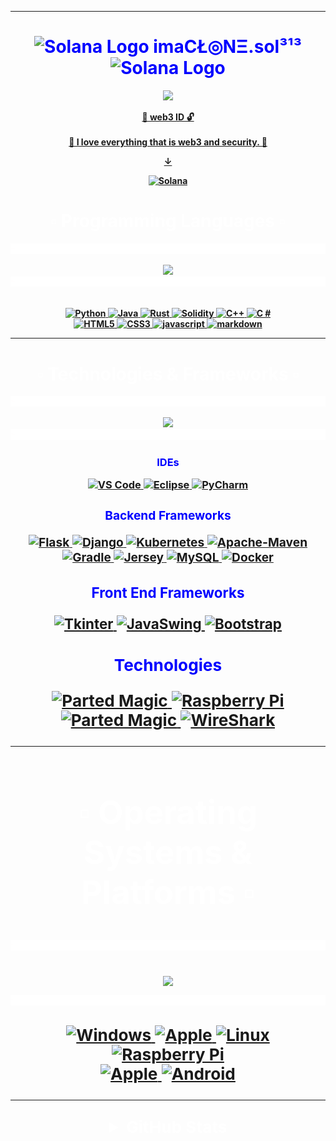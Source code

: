 <!--
****************************************************************************************
Title: README.md                 *******************************************************
Developed by: imaCŁ◎NΞ.sol³¹³    *******************************************************
Last Updated: Dec 14th 2023      *******************************************************
Version: 2.6                     *******************************************************
****************************************************************************************
-->

<!DOCTYPE html>
<html lang="en">
  <head>
    <meta charset="UTF-8">
    <meta name="viewport" content="width=device-width, initial-scale=1.0">
  </head>
  <body>
    <hr>
    <h1 align="center" style="color: blue;">
    <img src="https://github.com/solana-labs/token-list/blob/main/assets/mainnet/Fbz6tgGFMgeDZdJeGdJ3iC19SjjY8hQPDh51ymXZWYzZ/solana-logo.png" width="30" alt="Solana Logo">
    <strong>  imaCŁ◎NΞ.sol³¹³ </strong>
    <img src="https://github.com/solana-labs/token-list/blob/main/assets/mainnet/Fbz6tgGFMgeDZdJeGdJ3iC19SjjY8hQPDh51ymXZWYzZ/solana-logo.png" width="30" alt="Solana Logo">
    <br>
    </h1>
<!--     <h1 align="center" style="color: blue;">
    <img src="https://github.com/solana-labs/token-list/blob/main/assets/mainnet/Fbz6tgGFMgeDZdJeGdJ3iC19SjjY8hQPDh51ymXZWYzZ/solana-logo.png" width="30" alt="Solana Logo">
    <strong>  imaCŁ◎NΞ.sol³¹³ </strong>
    <img src="https://github.com/solana-labs/token-list/blob/main/assets/mainnet/Fbz6tgGFMgeDZdJeGdJ3iC19SjjY8hQPDh51ymXZWYzZ/solana-logo.png" width="30" alt="Solana Logo">
    <br>
    </h1> -->
<!--     <h1 align="center" style="color: blue;"><code>◎</code><strong> imaCŁ◎NΞ.sol³¹³ </strong><code>◎</code><br></h1> -->
<!--     <h2 align="center" style="color: blue;">I am -->
    <p align="center">
  <a href="https://imaclone-sol.com"><img src="https://readme-typing-svg.demolab.com/?lines=Programmer.;Data%20Analyst.;Machine%20Learning..;Cryptography..;Hardening%20Security..%20&font=Fira%20Code&center=true&width=440&height=45&color=00FFA3&vCenter=true&size=30&pause=33"></h2>
<!-- ;Passionate%20blue%20teamer.;Versatile%20specialist. -->
<!-- </p>
    <p align="center"> -->
<!--     <br>
    <p align="center">Unfortunately, due to a series of cyber attacks I have removed the source code to most of my work. <br>If you want to view or work on a project that I made, feel free to reach out for directions on how to open the project files.</p>
    <hr> -->
    <p align="center">
<!--       <br> -->
      <b>🔐 web3 ID 🔓 <br>
      <br>📘 I love everything that is web3 and security. 📘
    </p>
    <div align="center">
      <p>&darr;</p>
      <p align="center">
        <a href="https://solana.com">
          <img alt="Solana" src="https://metaroids.com/wp-content/uploads/2022/08/Cets-on-Creck-Explained-A-Web3-Brand-for-Streets.webp?ezimgfmt=ngcb1/notWebP" />
<!--                     <img alt="Solana" src="https://i.imgur.com/IKyzQ6T.png" width="250" /> -->
        </a> 
      </p>
      <div>
        <!--     <a href="https://imaclone-sol.com/resume"><img src="https://img.shields.io/badge/Resume:_-imaclone-sol.me-blue?style=flat-square&logo=Raspberry%20Pi" alt="opsec junkie"></a> -->
<!--         <a href="https://imaclone-sol.com">
          <img src="https://img.shields.io/badge/Portfolio:_-imaclone-sol.com-blue?style=flat-square&logo=Raspberry%20Pi" alt="opsec junkie">
        </a>
        <a href="https://github.com/imaclone-sol/imaclone-sol/blob/main/list.md">
          <img src="http://img.shields.io/badge/Projects:_-Organized List-blue?style=flat-square&logo=xbox" alt="Repos">
        </a>
        <a href="https://imaclone-sol.com/Flappy-Bird">
          <img src="http://img.shields.io/badge/Sandbox:_-Flappy%20Bird-blue?style=flat-square&logo=Playstation" alt="Github">
        </a>
        <a href=mailto:ryan@rshatch.com>
          <img src="http://img.shields.io/badge/Email:_-Reach%20Out-blue?style=flat-square&logo=Messenger" alt="Github">
        </a>
        <a href="https://imaclone-sol.com">
        </a> -->
<!--     <hr> -->
    <!-- <h1></h1> -->
    <h1 align="center" style="color: white;">▫️ Programming Languages ▫️ </h1>
<!--     <p align="center">
    <picture>
      <div style="text-align">
        <div align="center">
          <source media="(prefers-color-scheme: dark)" srcset="https://github.com/imaclone-sol/imaclone-sol/blob/main/img/240304586-d48893bd-0757-481c-8d7e-ba3e163feae7.png9">
          <img alt=" " src="https://github.com/imaclone-sol/imaclone-sol/blob/main/img/240304586-d48893bd-0757-481c-8d7e-ba3e163feae7.png" style="width: 100%; height: 50%;">
        </div>
      </div>
    </picture> -->
      <!--   <h4 align="center">Programming:</h4><p align="center"> -->
      <!-- Back end Languages -->
        <img src="https://github.com/imaclone-sol/imaclone-sol/blob/main/img/212284100-561aa473-3905-4a80-b561-0d28506553ee.gif" style="width: 100%; height: 50%; animation: spin 300s linear infinite;">
        <!--         <style>
          @keyframes spin {
            0% {
              transform: rotate(0deg);
            }
            100% {
              transform: rotate(360deg);
            }
          }
        </style> -->
<!-- https://user-images.githubusercontent.com/73097560/115834477-dbab4500-a447-11eb-908a-139a6edaec5c.gif -->
        <!--        <h1></h1> -->
        <br>
      </div>
    </div>
    <p align="center">
    <picture>
      <div style="text-align">
        <div align="center">
          <source media="(prefers-color-scheme: dark)" srcset="https://pbs.twimg.com/profile_banners/1561982062139441152/1679688770/1500x500">
          <img alt=" " src="https://pbs.twimg.com/profile_banners/1561982062139441152/1679688770/1500x500" style="width: 100%; height: 50%;">
        </div>
      </div>
    </picture>
<!--     <picture>
      <div style="text-align">
        <div align="center">
          <source media="(prefers-color-scheme: dark)" srcset="https://github.com/imaclone-sol/imaclone-sol/assets/153891286/05ea06fa-f8e2-48b4-8bf0-72b04aacf389">
          <img alt=" " src="https://github.com/imaclone-sol/imaclone-sol/assets/153891286/05ea06fa-f8e2-48b4-8bf0-72b04aacf389" style="width: 75%; height: 50%;">
        </div>
      </div>
    </picture> -->
    <img src="https://github.com/imaclone-sol/imaclone-sol/blob/main/img/212284100-561aa473-3905-4a80-b561-0d28506553ee.gif" style="width: 100%; height: 50%; animation: spin 300s linear infinite;">
      <p align="center"><br>
      <a href="https://github.com/imaclone-sol">
        <img src="https://img.shields.io/badge/python-black?style=for-the-badge&logo=python&logoColor=blue" alt="Python">
      </a>
      <a href="https://github.com/imaclone-sol">
        <img src="https://img.shields.io/badge/java-black?style=for-the-badge&logo=openjdk&logoColor=blue" alt="Java">
      </a>
      <a href="https://github.com/imaclone-sol">
        <img src="https://img.shields.io/badge/Rust-black?style=for-the-badge&logo=rust&logoColor=blue" alt="Rust">
      </a>
      <a href="https://github.com/imaclone-sol">
        <img src="https://img.shields.io/badge/Solidity-black?style=for-the-badge&logo=solidity&logoColor=blue" alt="Solidity">
      </a>
      <a href="https://github.com/imaclone-sol">
        <img src="https://img.shields.io/badge/c++-black?style=for-the-badge&logo=cplusplus&logoColor=blue" alt="C++">
      </a>
      <a href="https://github.com/imaclone-sol">
        <img src="https://img.shields.io/badge/c%23-%23000000.svg?style=for-the-badge&logo=cplusplus&logoColor=blue" alt="C #">
      </a>
      <br>
      <!--     <h4 align="center">Web Development:</h4><p align="center"> -->
      <!-- Front End Languages -->
      <a href="https://github.com/imaclone-sol">
        <img src="https://img.shields.io/badge/html-black?style=for-the-badge&logo=html5&logoColor=white" alt="HTML5">
      </a>
      <a href="https://github.com/imaclone-sol">
        <img src="https://img.shields.io/badge/css-black?style=for-the-badge&logo=css3&logoColor=white" alt="CSS3">
      </a>
      <a href="https://github.com/imaclone-sol">
        <img src="https://img.shields.io/badge/javascript-black?style=for-the-badge&logo=javascript&logoColor=white" alt="javascript">
      </a>
      <a href="https://github.com/imaclone-sol">
        <img src="https://img.shields.io/badge/markdown-%23000000.svg?style=for-the-badge&logo=markdown&logoColor=white" alt="markdown">
      </a>
      <!--   <a href="https://github.com/imaclone-sol"><img src="https://img.shields.io/badge/html-black?style=for-the-badge&logo=html" alt="HTML"></a><a href="https://github.com/imaclone-sol"><img src="https://img.shields.io/badge/css-black?style=for-the-badge&logo=css" alt="CSS"><a href="https://github.com/imaclone-sol">   -->
      <!--   <a href="https://github.com/imaclone-sol"><img src="https://img.shields.io/badge/sql-black?style=for-the-badge&logo=mysql" alt="SQL"> -->
      </a>
      <br>
      <hr>
      <!-- <br> -->
      <!-- <h1></h1> -->
    <h1 align="center" style="color: white;">▫️ Technologies & Frameworks ▫️ </h1>
      <img src="https://github.com/imaclone-sol/imaclone-sol/blob/main/img/212284100-561aa473-3905-4a80-b561-0d28506553ee.gif" style="width: 100%; height: 50%; animation: spin 300s linear infinite;">
        <!--         <style>
          @keyframes spin {
            0% {
              transform: rotate(0deg);
            }
            100% {
              transform: rotate(360deg);
            }
          }
        </style> -->
<!-- https://user-images.githubusercontent.com/73097560/115834477-dbab4500-a447-11eb-908a-139a6edaec5c.gif -->
        <!--        <h1></h1> -->
        <br>
      </div>
    </div>
    <p align="center">
    <picture>
      <div style="text-align">
        <div align="center">
          <source media="(prefers-color-scheme: dark)" srcset="https://pbs.twimg.com/profile_banners/1520163958816092161/1652380975/1500x500">
          <img alt=" " src="https://pbs.twimg.com/profile_banners/1520163958816092161/1652380975/1500x500" style="width: 100%; height: 50%;">
        </div>
      </div>
    </picture>
<!--     <picture>
      <div style="text-align">
        <div align="center">
          <source media="(prefers-color-scheme: dark)" srcset="https://github.com/imaclone-sol/imaclone-sol/assets/153891286/05ea06fa-f8e2-48b4-8bf0-72b04aacf389">
          <img alt=" " src="https://github.com/imaclone-sol/imaclone-sol/assets/153891286/05ea06fa-f8e2-48b4-8bf0-72b04aacf389" style="width: 75%; height: 50%;">
        </div>
      </div>
    </picture> -->
    <img src="https://github.com/imaclone-sol/imaclone-sol/blob/main/img/212284100-561aa473-3905-4a80-b561-0d28506553ee.gif" style="width: 100%; height: 50%; animation: spin 300s linear infinite;">
    <p align="center">
    <h3 align="center" style="color: blue;">IDEs <h /3>
        <p align="center">
          <a href="https://github.com/imaclone-sol">
            <img src="https://img.shields.io/badge/vscode-black?style=for-the-badge&logo=visual-studio-code&logoColor=blue" alt="VS Code">
          </a>
          </a>
          <a href="https://github.com/imaclone-sol">
            <img src="https://img.shields.io/badge/eclipse-black?style=for-the-badge&logo=eclipse&logoColor=blue" alt="Eclipse">
          </a>
          <a href="https://github.com/imaclone-sol">
            <img src="https://img.shields.io/badge/pycharm-black?style=for-the-badge&logo=pycharm&logoColor=blue" alt="PyCharm">
          </a>
        <h3 align="center" style="color: blue;">Backend Frameworks <h /3>
            <p align="center">
              <a href="https://github.com/imaclone-sol">
                <img src="https://img.shields.io/badge/flask-black?style=for-the-badge&logo=flask&logoColor=blue" alt="Flask">
              </a>
              </a>
              <a href="https://github.com/imaclone-sol">
                <img src="https://img.shields.io/badge/django-black?style=for-the-badge&logo=django&logoColor=blue" alt="Django">
              </a>
              </a>
              <a href="https://github.com/imaclone-sol">
                <img src="https://img.shields.io/badge/kubernetes-black?style=for-the-badge&logo=kubernetes&logoColor=blue" alt="Kubernetes">
              </a>
              </a>
              <a href="https://github.com/imaclone-sol">
                <img src="https://img.shields.io/badge/maven-black?style=for-the-badge&logo=apache-maven&logoColor=blue" alt="Apache-Maven">
              </a>
              </a>
              <br>
              <a href="https://github.com/imaclone-sol">
                <img src="https://img.shields.io/badge/Gradle-black?style=for-the-badge&logo=gradle&logoColor=white" alt="Gradle">
              </a>
              </a>
              <a href="https://github.com/imaclone-sol">
                <img src="https://img.shields.io/badge/JAX RS-black?style=for-the-badge&logo=apache&logoColor=white" alt="Jersey">
              </a>
              <a href="https://github.com/imaclone-sol">
                <img src="https://img.shields.io/badge/mysql-black?style=for-the-badge&logo=mysql&logoColor=white" alt="MySQL">
              </a>
              <!--     <a href="https://github.com/imaclone-sol"><img src="https://img.shields.io/badge/openmediavault-black?style=for-the-badge&logo=openmediavault" alt="OpenMediaVault"></a> -->
              <a href="https://github.com/imaclone-sol">
                <img src="https://img.shields.io/badge/docker-black?style=for-the-badge&logo=docker&logoColor=white" alt="Docker">
              </a>
            <h3 align="center" style="color: blue;">Front End Frameworks <h /3>
                <p align="center">
                  <a href="https://github.com/imaclone-sol">
                    <img src="https://img.shields.io/badge/Python Tkinter-black?style=for-the-badge&logo=Python&logoColor=blue" alt="Tkinter">
                  </a>
                  <a href="https://github.com/imaclone-sol">
                    <img src="https://img.shields.io/badge/Java Swing-black?style=for-the-badge&logo=openjdk&logoColor=blue" alt="JavaSwing">
                  </a>
                  <a href="https://github.com/imaclone-sol">
                    <img src="https://img.shields.io/badge/Bootstrap-black?style=for-the-badge&logo=bootstrap&logoColor=blue" alt="Bootstrap">
                  </a>
                <h3 align="center" style="color: blue;">Technologies <h /3>
                    <p align="center">
                      <a href="https://github.com/imaclone-sol">
                        <img src="https://img.shields.io/badge/LLMs & AI-black?style=for-the-badge&logo=OpenAI&logoColor=blue" alt="Parted Magic">
                      </a>
                      <a href="https://github.com/imaclone-sol">
                        <img src="https://img.shields.io/badge/raspberry pi-black?style=for-the-badge&logo=raspberry-pi&logoColor=blue" alt="Raspberry Pi">
                      </a>
                      <a href="https://github.com/imaclone-sol">
                        <img src="https://img.shields.io/badge/Parted Magic-black?style=for-the-badge&logo=Tor Browser&logoColor=blue" alt="Parted Magic">
                      </a>
                      <a href="https://github.com/imaclone-sol">
                        <img src="https://img.shields.io/badge/Wireshark-black?style=for-the-badge&logo=wireshark&logoColor=blue" alt="WireShark">
                      </a>
                      <!--           <a href="https://github.com/imaclone-sol"><img src="https://img.shields.io/badge/parted-magic-black?style=for-the-badge&logo=partedmagic" alt="Parted Magic"></a></p> -->
                      <br>
                      <hr>
                      <!-- <h1></h1> -->
                    <h1 align="center" style="color: white;">▫️ Operating Systems & Platforms ▫️ </h1>
                    <img src="https://github.com/imaclone-sol/imaclone-sol/blob/main/img/212284100-561aa473-3905-4a80-b561-0d28506553ee.gif" style="width: 100%; height: 50%; animation: spin 300s linear infinite;">
        <!--         <style>
          @keyframes spin {
            0% {
              transform: rotate(0deg);
            }
            100% {
              transform: rotate(360deg);
            }
          }
        </style> -->
<!-- https://user-images.githubusercontent.com/73097560/115834477-dbab4500-a447-11eb-908a-139a6edaec5c.gif -->
        <!--        <h1></h1> -->
        <br>
      </div>
    </div>
    <p align="center">
    <picture>
      <div style="text-align">
        <div align="center">
          <source media="(prefers-color-scheme: dark)" srcset="https://pbs.twimg.com/profile_banners/1505441994017067009/1683569099/1500x500">
          <img alt=" " src="https://pbs.twimg.com/profile_banners/1505441994017067009/1683569099/1500x500" style="width: 100%; height: 50%;">
        </div>
      </div>
    </picture>
<!--     <picture>
      <div style="text-align">
        <div align="center">
          <source media="(prefers-color-scheme: dark)" srcset="https://github.com/imaclone-sol/imaclone-sol/assets/153891286/05ea06fa-f8e2-48b4-8bf0-72b04aacf389">
          <img alt=" " src="https://github.com/imaclone-sol/imaclone-sol/assets/153891286/05ea06fa-f8e2-48b4-8bf0-72b04aacf389" style="width: 75%; height: 50%;">
        </div>
      </div>
    </picture> -->
    <img src="https://github.com/imaclone-sol/imaclone-sol/blob/main/img/212284100-561aa473-3905-4a80-b561-0d28506553ee.gif" style="width: 100%; height: 50%; animation: spin 300s linear infinite;">
                    <p align="center">
                      <a href="https://github.com/imaclone-sol">
                        <img src="https://img.shields.io/badge/Windows-black?style=for-the-badge&logo=Windows&logoColor=blue" alt="Windows">
                      </a>
                      <a href="https://github.com/imaclone-sol">
                        <img src="https://img.shields.io/badge/Mac-black?style=for-the-badge&logo=Apple&logoColor=blue" alt="Apple">
                      </a>
                      <a href="https://github.com/imaclone-sol">
                        <img src="https://img.shields.io/badge/linux-black?style=for-the-badge&logo=Linux&logoColor=blue" alt="Linux">
                        <a href="https://github.com/imaclone-sol"></a>
                        <a href="https://github.com/imaclone-sol">
                          <img src="https://img.shields.io/badge/raspbian-black?style=for-the-badge&logo=raspberry-pi&logoColor=blue" alt="Raspberry Pi">
                        </a>
                        <br>
                        <!--   <a href="https://github.com/imaclone-sol"><img src="https://img.shields.io/badge/Ubuntu-black?style=for-the-badge&logo=Ubuntu" alt="Ubuntu"></a><a href="https://github.com/imaclone-sol"><img src="https://img.shields.io/badge/Debian-black?style=for-the-badge&logo=Debian" alt="Debian"></a><a href="https://github.com/imaclone-sol"><img src="https://img.shields.io/badge/Mint-black?style=for-the-badge&logo=Linux Mint" alt="Linux Mint"></a><a href="https://github.com/imaclone-sol"><img src="https://img.shields.io/badge/Fedora-black?style=for-the-badge&logo=Fedora" alt="Fedora"></a><a href="https://github.com/imaclone-sol"><img src="https://img.shields.io/badge/Redhat-black?style=for-the-badge&logo=Redhat" alt="Redhat"></a><br> -->
                        <!--   <a href="https://github.com/imaclone-sol"><img src="https://img.shields.io/badge/Alpine-black?style=for-the-badge&logo=Alpine-Linux" alt="Alpine Linux"></a> -->
                        <a href="https://github.com/imaclone-sol">
                          <img src="https://img.shields.io/badge/Apple-black?style=for-the-badge&logo=Apple&logoColor=white" alt="Apple">
                        </a>
                        <a href="https://github.com/imaclone-sol">
                          <img src="https://img.shields.io/badge/Android-black?style=for-the-badge&logo=Android&logoColor=white" alt="Android">
                        </a>
                    </p>
                    <hr>
                    <!--                     <h1></h1> -->
                    <!--                     <br> -->
                    <details>
                      <!-- GitHub Stats -->
                      <summary align="center" style="color: white;">GitHub Stats</summary>
                      <h1></h1>
                      <!-- Profile Details and Commits -->
                      <p align="center">
                        <a href="https://github.com/imaclone-sol">
                          <img src="https://github-readme-streak-stats.herokuapp.com/?user=imaclone-sol&hide_border=true&card_width=338&theme=github_dark" alt="Streak Stats">
                        </a>
                        <!--     <a href="https://github.com/imaclone-sol"><img src="https://github-readme-stats.vercel.app/api/top-langs/?username=imaclone-sol&layout=compact&langs_count=13&theme=transparent" alt="Top Languages"></a></p> -->
                      <p align="center">
                        <a href="https://github.com/imaclone-sol">
                          <img src="http://github-profile-summary-cards.vercel.app/api/cards/profile-details?username=imaclone-sol&theme=github_dark" alt="Profile Details">
                        </a>
                      </p>
                      <!-- Current Streak and Stats -->
                      <p align="center">
                        <a href="https://github.com/imaclone-sol">
                          <img src="http://github-profile-summary-cards.vercel.app/api/cards/productive-time?username=imaclone-sol&hide_border=true&card_width=338&theme=github_dark&utcOffset=8" alt="Streak Stats">
                        </a>
                        <a href="https://github.com/imaclone-sol">
                          <img src="http://github-profile-summary-cards.vercel.app/api/cards/stats?username=imaclone-sol&theme=github_dark" alt="Stats">
                        </a>
                      </p>
                      <!-- Top Languages by Repo and Commit -->
                      <p align="center">
                        <a href="https://github.com/imaclone-sol">
                          <img src="http://github-profile-summary-cards.vercel.app/api/cards/repos-per-language?username=imaclone-sol&langs_count=13&theme=github_dark&exclude_repo=CSS" alt="By Repo">
                        </a>
                        <a href="https://github.com/imaclone-sol">
                          <img src="http://github-profile-summary-cards.vercel.app/api/cards/most-commit-language?username=imaclone-sol&langs_count=13&theme=github_dark&exclude=CSS" alt="By Commit">
                        </a>
                      </p>
                      <!-- Most Used Languages -->
                      <p align="center">
                        <a href="https://github.com/imaclone-sol">
                          <img src="https://github-readme-stats.vercel.app/api/top-langs/?username=imaclone-sol&layout=compact&langs_count=10&theme=transparent&exclude_repo=Inventory-Tracker" alt="Top Languages" style="width: 50%; height: 50%">
                        </a>
                        <!-- </p> -->
                        <hr>
                        <picture>
                          <div align="center">
                            <source media="(prefers-color-scheme: dark)" srcset="https://github.com/imaclone-sol/imaclone-sol/blob/main/img/212559237-e899d530-2fd6-4e89-9aea-3d3935bc325a.png" style="width: 100%; height: auto">
                            <img alt=" " src="https://github.com/imaclone-sol/imaclone-sol/blob/main/img/212559237-e899d530-2fd6-4e89-9aea-3d3935bc325a.png" style="width: 200%;">
                          </div>
                        </picture>
                      <h1></h1>
                      <p align="center">
                        <a href="https://github.com/imaclone-sol">
                          <img src="https://komarev.com/ghpvc/?username=imaclone-sol&color=blue&style=flat" alt="Profile Views">
                        </a>
                      </p>
